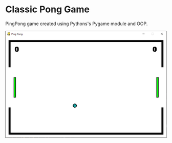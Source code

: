 # Classic Pong Game
 PingPong game created using Pythons's Pygame module and OOP.

<img src="Pong.png">
